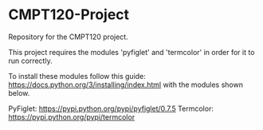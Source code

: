 # CMPT120-Project
Repository for the CMPT120 project.

This project requires the modules 'pyfiglet' and 'termcolor' in order for it to run correctly.

To install these modules follow this guide: https://docs.python.org/3/installing/index.html with the modules shown below.

PyFiglet: https://pypi.python.org/pypi/pyfiglet/0.7.5
Termcolor: https://pypi.python.org/pypi/termcolor
